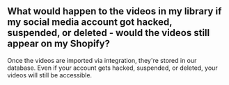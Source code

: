 ## What would happen to the videos in my library if my social media account got hacked, suspended, or deleted - would the videos still appear on my Shopify?

Once the videos are imported via integration, they're stored in our database. Even if your account gets hacked, suspended, or deleted, your videos will still be accessible.
